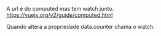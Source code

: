 A url é do computed mas tem watch junto.
https://vuejs.org/v2/guide/computed.html

Quando altera a propriedade data.counter chama o watch.